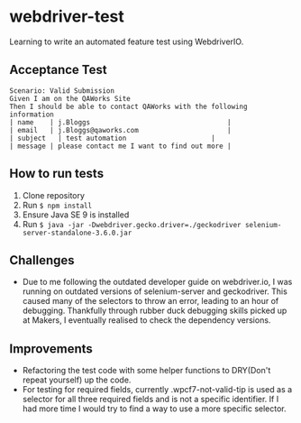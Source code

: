 # webdriver-test
Learning to write an automated feature test using WebdriverIO.

## Acceptance Test
```
Scenario: Valid Submission
Given I am on the QAWorks Site
Then I should be able to contact QAWorks with the following information
| name    | j.Bloggs                                  |      
| email   | j.Bloggs@qaworks.com                      |
| subject   | test automation                     |      
| message | please contact me I want to find out more |
```

## How to run tests
1. Clone repository
2. Run `$ npm install`
3. Ensure Java SE 9 is installed
4. Run `$ java -jar -Dwebdriver.gecko.driver=./geckodriver selenium-server-standalone-3.6.0.jar`

## Challenges
* Due to me following the outdated developer guide on webdriver.io, I was running on outdated versions of selenium-server and geckodriver.
  This caused many of the selectors to throw an error, leading to an hour of debugging.
  Thankfully through rubber duck debugging skills picked up at Makers, I eventually realised to check the dependency versions.

## Improvements
* Refactoring the test code with some helper functions to DRY(Don't repeat yourself) up the code.
* For testing for required fields, currently .wpcf7-not-valid-tip is used as a selector for all three required fields and is not a specific identifier. 
  If I had more time I would try to find a way to use a more specific selector.
